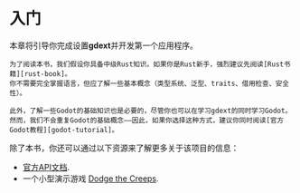 <!--
  ~ Copyright (c) godot-rust; Bromeon and contributors.
  ~ This Source Code Form is subject to the terms of the Mozilla Public
  ~ License, v. 2.0. If a copy of the MPL was not distributed with this
  ~ file, You can obtain one at https://mozilla.org/MPL/2.0/.
-->

# 入门

本章将引导你完成设置**gdext**并开发第一个应用程序。


```admonish note
为了阅读本书，我们假设你具备中级Rust知识。如果你是Rust新手，强烈建议先阅读[Rust书籍][rust-book]。
你不需要完全掌握语言，但应了解一些基本概念（类型系统、泛型、traits、借用检查、安全性）。

此外，了解一些Godot的基础知识也是必要的，尽管你也可以在学习gdext的同时学习Godot。
然而，我们不会重复Godot的基础概念——因此，如果你选择这种方式，建议你同时阅读[官方Godot教程][godot-tutorial]。

```

除了本书，你还可以通过以下资源来了解更多关于该项目的信息：

- [官方API文档][api-docs].
- 一个小型演示游戏 [Dodge the Creeps][dodge-the-creeps].


[api-docs]: https://godot-rust.github.io/docs/gdext
[dodge-the-creeps]: https://github.com/godot-rust/demo-projects/tree/master/dodge-the-creeps
[godot-tutorial]: https://docs.godotengine.org/en/stable/about/introduction.html
[rust-book]: https://doc.rust-lang.org/book
